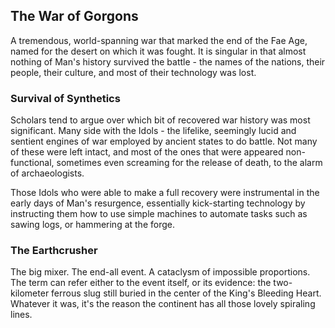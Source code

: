 ## The War of Gorgons
A tremendous, world-spanning war that marked the end of the Fae Age, named for the desert on which it was fought. It is singular in that almost nothing of Man's history survived the battle - the names of the nations, their people, their culture, and most of their technology was lost.

### Survival of Synthetics
Scholars tend to argue over which bit of recovered war history was most significant. Many side with the Idols - the lifelike, seemingly lucid and sentient engines of war employed by ancient states to do battle. Not many of these were left intact, and most of the ones that were appeared non-functional, sometimes even screaming for the release of death, to the alarm of archaeologists.

Those Idols who were able to make a full recovery were instrumental in the early days of Man's resurgence, essentially kick-starting technology by instructing them how to use simple machines to automate tasks such as sawing logs, or hammering at the forge.

### The Earthcrusher
The big mixer. The end-all event. A cataclysm of impossible proportions. The term can refer either to the event itself, or its evidence: the two-kilometer ferrous slug still buried in the center of the King's Bleeding Heart. Whatever it was, it's the reason the continent has all those lovely spiraling lines.